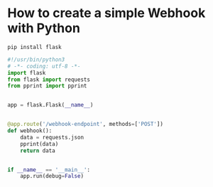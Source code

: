 # How to create a simple Webhook with Python

`pip install flask`
```py
#!/usr/bin/python3
# -*- coding: utf-8 -*-
import flask
from flask import requests
from pprint import pprint


app = flask.Flask(__name__)


@app.route('/webhook-endpoint', methods=['POST'])
def webhook():
    data = requests.json
    pprint(data)
    return data


if __name__ == '__main__':
    app.run(debug=False)
```
